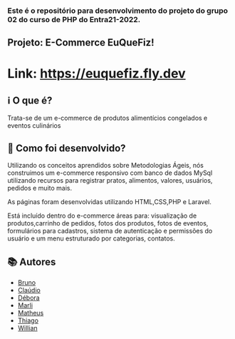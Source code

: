 
### Este é o repositório para desenvolvimento do projeto do grupo 02 do curso de PHP do Entra21-2022.

## Projeto: E-Commerce EuQueFiz!
# Link: https://euquefiz.fly.dev

## ℹ️ O que é?

Trata-se de um e-commerce de produtos alimentícios congelados e eventos culinários

## 🔧 Como foi desenvolvido? 
Utilizando os conceitos aprendidos sobre Metodologias Ágeis, nós construimos um e-commerce responsivo com banco de dados MySql 
utilizando recursos para registrar pratos, alimentos, valores, usuários, pedidos e muito mais. 

As páginas foram desenvolvidas utilizando HTML,CSS,PHP e Laravel. 

Está incluído dentro do e-commerce áreas para: visualização de produtos,carrinho de  pedidos, fotos dos produtos, fotos de eventos,
formulários para cadastros, sistema de autenticação e permissões do usuário e um menu estruturado por categorias, contatos.

## 📚 Autores

* [Bruno](https://www.linkedin.com/in/bruno-hoffmann-schumacher-0b4631168/)
* [Claúdio](https://www.linkedin.com/in/claudio-junior-872444251/)
* [Débora](https://www.linkedin.com/in/deborabl/)
* [Marli](https://www.linkedin.com/in/marlimeza/)
* [Matheus](https://www.linkedin.com/in/matheussan/)
* [Thiago](https://www.linkedin.com/in/thiagowolter/)
* [Willian](https://www.linkedin.com/in/willnmafra/)
